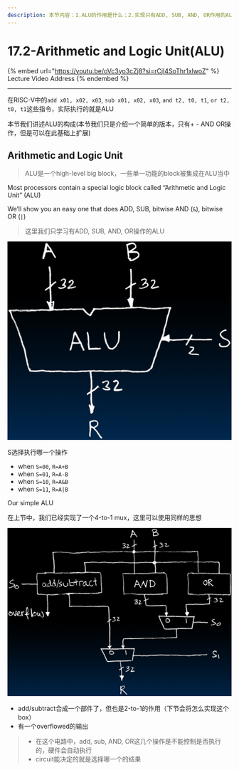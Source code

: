 ```yaml
---
description: 本节内容：1.ALU的作用是什么；2.实现只有ADD, SUB, AND, OR作用的ALU
---
```


# 17.2-Arithmetic and Logic Unit(ALU)

{% embed url="https://youtu.be/oVc3yo3cZj8?si=rCjI4SoThr1xlwoZ" %}
Lecture Video Address
{% endembed %}

---

在RISC-V中的`add x01, x02, x03`, `sub x01, x02, x03`, `and t2, t0, t1`, `or t2, t0, t1`这些指令，实际执行的就是ALU

本节我们讲述ALU的构成(本节我们只是介绍一个简单的版本，只有+ - AND OR操作，但是可以在此基础上扩展)

## Arithmetic and Logic Unit

> ALU是一个high-level big block，一些单一功能的block被集成在ALU当中

Most processors contain a special logic block called “Arithmetic and Logic Unit” (ALU)

We’ll show you an easy one that does ADD, SUB, bitwise AND (`&`), bitwise OR (`|`)

> 这里我们只学习有ADD, SUB, AND, OR操作的ALU

![image-20240613202827946](.image/image-20240613202827946.png)

S选择执行哪一个操作

- when `S=00`, `R=A+B `
- when `S=01`, `R=A-B `
- when `S=10`, `R=A&B `
- when `S=11`, `R=A|B`

Our simple ALU

在上节中，我们已经实现了一个4-to-1 mux，这里可以使用同样的思想

![image-20240613202937426](.image/image-20240613202937426.png)

- add/subtract合成一个部件了，但也是2-to-1的作用（下节会将怎么实现这个box）
- 有一个overflowed的输出

> - 在这个电路中，add, sub, AND, OR这几个操作是不能控制是否执行的，硬件会自动执行
> - circuit能决定的就是选择哪一个的结果
